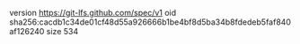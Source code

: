 version https://git-lfs.github.com/spec/v1
oid sha256:cacdb1c34de01cf48d55a926666b1be4bf8d5ba34b8fdedeb5faf840af126240
size 534
